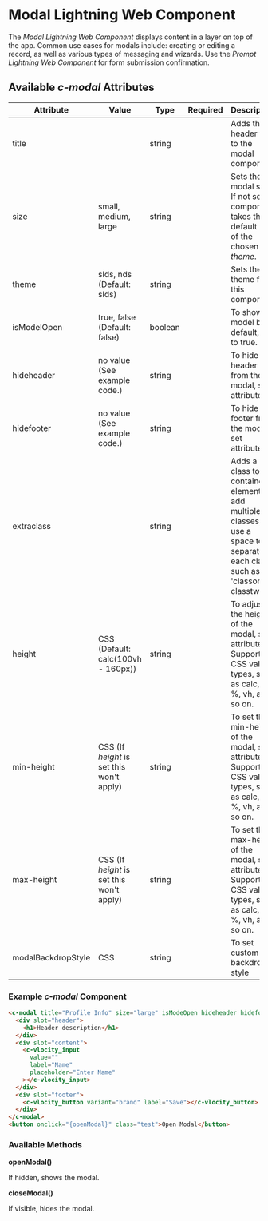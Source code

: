 # Modal Lightning Web Component

The _Modal Lightning Web Component_ displays content in a layer on top of the app. Common use cases for modals include: creating or editing a record, as well as various types of messaging and wizards. Use the _Prompt Lightning Web Component_ for form submission confirmation.

## Available _c-modal_ Attributes

| Attribute          | Value                                     | Type    | Required | Description                                                                                                                      |
| ------------------ | ----------------------------------------- | ------- | -------- | -------------------------------------------------------------------------------------------------------------------------------- |
| title              |                                           | string  |          | Adds the header title to the modal component.                                                                                    |
| size               | small, medium, large                      | string  |          | Sets the modal size. If not set, component takes the default size of the chosen _theme_.                                         |
| theme              | slds, nds (Default: slds)                 | string  |          | Sets the theme for this component.                                                                                               |
| isModelOpen        | true, false (Default: false)              | boolean |          | To show model by default, set to true.                                                                                           |
| hideheader         | no value (See example code.)              | string  |          | To hide the header from the modal, set attribute.                                                                                |
| hidefooter         | no value (See example code.)              | string  |          | To hide the footer from the modal, set attribute.                                                                                |
| extraclass         |                                           | string  |          | Adds a class to the container element. To add multiple classes, use a space to separate each class, such as 'classone classtwo'. |
| height             | CSS (Default: calc(100vh - 160px))        | string  |          | To adjust the height of the modal, set attribute. Supports all CSS value types, such as calc, px, %, vh, and so on.              |
| min-height         | CSS (If _height_ is set this won't apply) | string  |          | To set the min-height of the modal, set attribute. Supports all CSS value types, such as calc, px, %, vh, and so on.             |
| max-height         | CSS (If _height_ is set this won't apply) | string  |          | To set the max-height of the modal, set attribute. Supports all CSS value types, such as calc, px, %, vh, and so on.             |
| modalBackdropStyle | CSS                                       | string  |          | To set custom backdrop style                                                                                                     |

### Example _c-modal_ Component

```html
<c-modal title="Profile Info" size="large" isModeOpen hideheader hidefooter>
  <div slot="header">
    <h1>Header description</h1>
  </div>
  <div slot="content">
    <c-vlocity_input
      value=""
      label="Name"
      placeholder="Enter Name"
    ></c-vlocity_input>
  </div>
  <div slot="footer">
    <c-vlocity_button variant="brand" label="Save"></c-vlocity_button>
  </div>
</c-modal>
<button onclick="{openModal}" class="test">Open Modal</button>
```

### Available Methods

**openModal()**

If hidden, shows the modal.

**closeModal()**

If visible, hides the modal.
